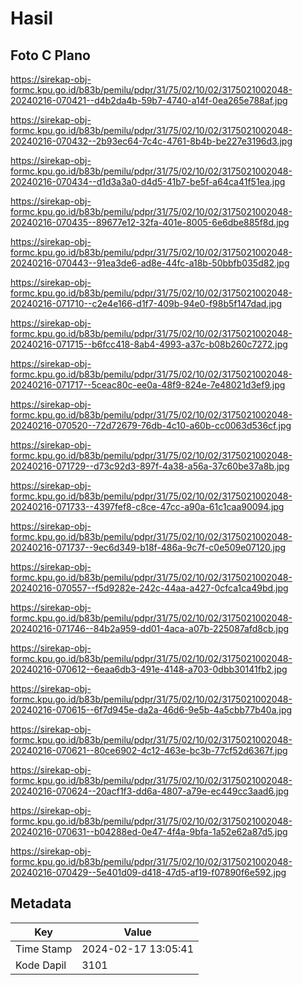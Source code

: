 # Hasil

## Foto C Plano

https://sirekap-obj-formc.kpu.go.id/b83b/pemilu/pdpr/31/75/02/10/02/3175021002048-20240216-070421--d4b2da4b-59b7-4740-a14f-0ea265e788af.jpg

https://sirekap-obj-formc.kpu.go.id/b83b/pemilu/pdpr/31/75/02/10/02/3175021002048-20240216-070432--2b93ec64-7c4c-4761-8b4b-be227e3196d3.jpg

https://sirekap-obj-formc.kpu.go.id/b83b/pemilu/pdpr/31/75/02/10/02/3175021002048-20240216-070434--d1d3a3a0-d4d5-41b7-be5f-a64ca41f51ea.jpg

https://sirekap-obj-formc.kpu.go.id/b83b/pemilu/pdpr/31/75/02/10/02/3175021002048-20240216-070435--89677e12-32fa-401e-8005-6e6dbe885f8d.jpg

https://sirekap-obj-formc.kpu.go.id/b83b/pemilu/pdpr/31/75/02/10/02/3175021002048-20240216-070443--91ea3de6-ad8e-44fc-a18b-50bbfb035d82.jpg

https://sirekap-obj-formc.kpu.go.id/b83b/pemilu/pdpr/31/75/02/10/02/3175021002048-20240216-071710--c2e4e166-d1f7-409b-94e0-f98b5f147dad.jpg

https://sirekap-obj-formc.kpu.go.id/b83b/pemilu/pdpr/31/75/02/10/02/3175021002048-20240216-071715--b6fcc418-8ab4-4993-a37c-b08b260c7272.jpg

https://sirekap-obj-formc.kpu.go.id/b83b/pemilu/pdpr/31/75/02/10/02/3175021002048-20240216-071717--5ceac80c-ee0a-48f9-824e-7e48021d3ef9.jpg

https://sirekap-obj-formc.kpu.go.id/b83b/pemilu/pdpr/31/75/02/10/02/3175021002048-20240216-070520--72d72679-76db-4c10-a60b-cc0063d536cf.jpg

https://sirekap-obj-formc.kpu.go.id/b83b/pemilu/pdpr/31/75/02/10/02/3175021002048-20240216-071729--d73c92d3-897f-4a38-a56a-37c60be37a8b.jpg

https://sirekap-obj-formc.kpu.go.id/b83b/pemilu/pdpr/31/75/02/10/02/3175021002048-20240216-071733--4397fef8-c8ce-47cc-a90a-61c1caa90094.jpg

https://sirekap-obj-formc.kpu.go.id/b83b/pemilu/pdpr/31/75/02/10/02/3175021002048-20240216-071737--9ec6d349-b18f-486a-9c7f-c0e509e07120.jpg

https://sirekap-obj-formc.kpu.go.id/b83b/pemilu/pdpr/31/75/02/10/02/3175021002048-20240216-070557--f5d9282e-242c-44aa-a427-0cfca1ca49bd.jpg

https://sirekap-obj-formc.kpu.go.id/b83b/pemilu/pdpr/31/75/02/10/02/3175021002048-20240216-071746--84b2a959-dd01-4aca-a07b-225087afd8cb.jpg

https://sirekap-obj-formc.kpu.go.id/b83b/pemilu/pdpr/31/75/02/10/02/3175021002048-20240216-070612--6eaa6db3-491e-4148-a703-0dbb30141fb2.jpg

https://sirekap-obj-formc.kpu.go.id/b83b/pemilu/pdpr/31/75/02/10/02/3175021002048-20240216-070615--6f7d945e-da2a-46d6-9e5b-4a5cbb77b40a.jpg

https://sirekap-obj-formc.kpu.go.id/b83b/pemilu/pdpr/31/75/02/10/02/3175021002048-20240216-070621--80ce6902-4c12-463e-bc3b-77cf52d6367f.jpg

https://sirekap-obj-formc.kpu.go.id/b83b/pemilu/pdpr/31/75/02/10/02/3175021002048-20240216-070624--20acf1f3-dd6a-4807-a79e-ec449cc3aad6.jpg

https://sirekap-obj-formc.kpu.go.id/b83b/pemilu/pdpr/31/75/02/10/02/3175021002048-20240216-070631--b04288ed-0e47-4f4a-9bfa-1a52e62a87d5.jpg

https://sirekap-obj-formc.kpu.go.id/b83b/pemilu/pdpr/31/75/02/10/02/3175021002048-20240216-070429--5e401d09-d418-47d5-af19-f07890f6e592.jpg


## Metadata

| Key        | Value               |
| ---------- | ------------------- |
| Time Stamp | 2024-02-17 13:05:41 |
| Kode Dapil | 3101                |



